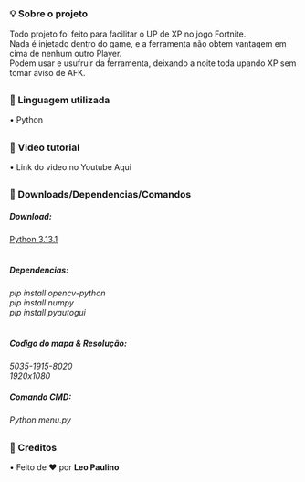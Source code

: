 #

### 💡 Sobre o projeto                     

Todo projeto foi feito para facilitar o UP de XP no jogo Fortnite.<br>
Nada é injetado dentro do game, e a ferramenta não obtem vantagem em cima de nenhum outro Player.<br>
Podem usar e usufruir da ferramenta, deixando a noite toda upando XP sem tomar aviso de AFK.<br>
##

### 📖 Linguagem utilizada  

• Python <br>

##

### 📖 Video tutorial

• Link do video no Youtube Aqui <br>

##

### 📁 Downloads/Dependencias/Comandos

##### Download:
[Python 3.13.1](https://www.python.org/ftp/python/3.13.1/python-3.13.1-amd64.exe) <br>
<br>

##### Dependencias:
<i> pip install opencv-python <br>
pip install numpy <br>
pip install pyautogui <br></i>
<br>

##### Codigo do mapa & Resolução:
<i>5035-1915-8020<br>
1920x1080 </i>

##### Comando CMD:
<i>Python menu.py <br></i>

##

### 📖 Creditos

• Feito de ❤️ por  <b> Leo Paulino <br>

##
